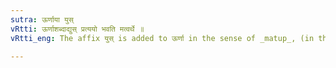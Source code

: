 ```yaml
---
sutra: ऊर्णाया युस्
vRtti: ऊर्णाशब्दाद्युस् प्रत्ययो भवति मत्वर्थे ॥
vRtti_eng: The affix युस् is added to ऊर्णा in the sense of _matup_, (in the _Chhandas_).

---
```

